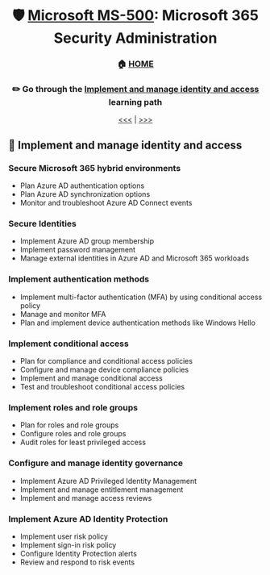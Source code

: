<div align="center">

# 🛡️ [Microsoft MS-500](ms-500-index.md): Microsoft 365 Security Administration
### 🏠 [HOME](README.md)
### ✏️ Go through the [Implement and manage identity and access](https://learn.microsoft.com/en-us/training/paths/implement-manage-identity-access/) learning path

[<<<](ms-500-part4.md) | [>>>](ms-500-part2.md)
      
</div>

## 🧑‍ Implement and manage identity and access

### Secure Microsoft 365 hybrid environments
- Plan Azure AD authentication options
- Plan Azure AD synchronization options
- Monitor and troubleshoot Azure AD Connect events
### Secure Identities
- Implement Azure AD group membership
- Implement password management
- Manage external identities in Azure AD and Microsoft 365 workloads
### Implement authentication methods
- Implement multi-factor authentication (MFA) by using conditional access policy
- Manage and monitor MFA
- Plan and implement device authentication methods like Windows Hello
### Implement conditional access
- Plan for compliance and conditional access policies
- Configure and manage device compliance policies
- Implement and manage conditional access
- Test and troubleshoot conditional access policies
### Implement roles and role groups
- Plan for roles and role groups
- Configure roles and role groups
- Audit roles for least privileged access
### Configure and manage identity governance
- Implement Azure AD Privileged Identity Management
- Implement and manage entitlement management
- Implement and manage access reviews
### Implement Azure AD Identity Protection
- Implement user risk policy
- Implement sign-in risk policy
- Configure Identity Protection alerts
- Review and respond to risk events
